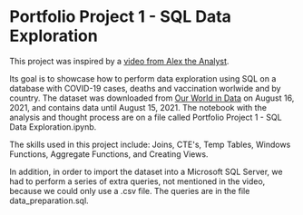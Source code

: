 # Portfolio Project 1 - SQL Data Exploration

This project was inspired by a [video from Alex the Analyst](https://www.youtube.com/watch?v=qfyynHBFOsM).

Its goal is to showcase how to perform data exploration using SQL on a database with COVID-19 cases, deaths and vaccination worlwide and by country. The dataset was downloaded from [Our World in Data](https://ourworldindata.org/covid-deaths) on August 16, 2021, and contains data until August 15, 2021. The notebook with the analysis and thought process are on a file called Portfolio Project 1 - SQL Data Exploration.ipynb.

The skills used in this project include: Joins, CTE's, Temp Tables, Windows Functions, Aggregate Functions, and Creating Views.

In addition, in order to import the dataset into a Microsoft SQL Server, we had to perform a series of extra queries, not mentioned in the video, because we could only use a .csv file. The queries are in the file data_preparation.sql.

